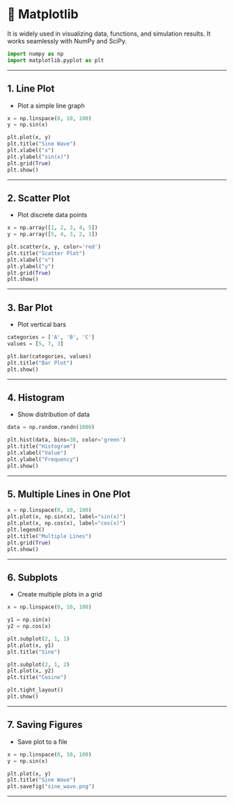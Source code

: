 # 📘 Matplotlib
It is widely used in visualizing data, functions, and simulation results. It works seamlessly with NumPy and SciPy.

```python
import numpy as np
import matplotlib.pyplot as plt
```

---

## 1. Line Plot
- Plot a simple line graph
```python
x = np.linspace(0, 10, 100)
y = np.sin(x)

plt.plot(x, y)
plt.title("Sine Wave")
plt.xlabel("x")
plt.ylabel("sin(x)")
plt.grid(True)
plt.show()
```

---

## 2. Scatter Plot
- Plot discrete data points
```python
x = np.array([1, 2, 3, 4, 5])
y = np.array([5, 4, 3, 2, 1])

plt.scatter(x, y, color='red')
plt.title("Scatter Plot")
plt.xlabel("x")
plt.ylabel("y")
plt.grid(True)
plt.show()
```

---

## 3. Bar Plot
- Plot vertical bars
```python
categories = ['A', 'B', 'C']
values = [5, 7, 3]

plt.bar(categories, values)
plt.title("Bar Plot")
plt.show()
```

---

## 4. Histogram
- Show distribution of data
```python
data = np.random.randn(1000)

plt.hist(data, bins=30, color='green')
plt.title("Histogram")
plt.xlabel("Value")
plt.ylabel("Frequency")
plt.show()
```

---

## 5. Multiple Lines in One Plot
```python
x = np.linspace(0, 10, 100)
plt.plot(x, np.sin(x), label="sin(x)")
plt.plot(x, np.cos(x), label="cos(x)")
plt.legend()
plt.title("Multiple Lines")
plt.grid(True)
plt.show()
```

---

## 6. Subplots
- Create multiple plots in a grid
```python
x = np.linspace(0, 10, 100)

y1 = np.sin(x)
y2 = np.cos(x)

plt.subplot(2, 1, 1)
plt.plot(x, y1)
plt.title("Sine")

plt.subplot(2, 1, 2)
plt.plot(x, y2)
plt.title("Cosine")

plt.tight_layout()
plt.show()
```

---

## 7. Saving Figures
- Save plot to a file
```python
x = np.linspace(0, 10, 100)
y = np.sin(x)

plt.plot(x, y)
plt.title("Sine Wave")
plt.savefig("sine_wave.png")
```
---

